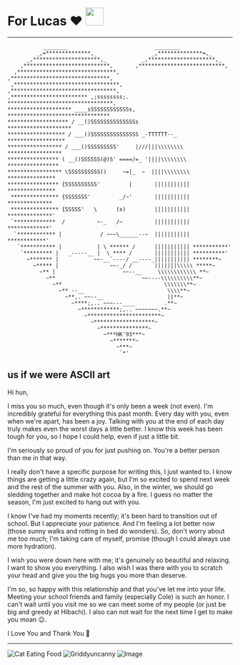 # For Lucas :heart: <img src="https://media.giphy.com/media/5i7umUqAOYYEw/giphy.gif" width="40" height="40" />
---
```
           ________                           ________
         _,=**************,_                 _,**************=,_
      _,*********************,_           _,*********************,_
    ,***************************,       ,***************************,
  ,*******************************,   ,*******************************,
 ,*********************************, ,*********************************,
,************************ ,;ssssssss;. *********************************,
******************** ____sSSSSSSSSSSSSs, ********************************
******************* / __()SSSSSSSSSSSSSSs            ********************
****************** / ___()SSSSSSSSSSSSSSS _-TTTTTT--_  ******************
***************** / ___()SSSSSSSSS'     |///|||\\\\\\\\ *****************
**************** ( __()SSSSSS(@)S' ====/=_ '||||\\\\\\\\ ****************
***************** \SSSSSSSSSS()     ~=|_  ~  ||||\\\\\\\\ ***************
**************** {SSSSSSSSSS'         |       ||||||||||| ***************
 *************** {SSSSSSS'         _/~'       ||||||||||| **************
 *************** {SSSSS'   \      (x)         ||||||||||| **************'
 `*************  /          ~-_   /~          ||||||||||| *************'
  `************ |            / ~~~\______--~  ||||||||||| ************'
   `*********** |           | \ ****** /      ||||||||||| ***********'
    `********* |   _-----__ |  \ **** /       ||||||||||| **********'
      ~******* |           ~~-__`----/ __----_||||||||||| ********~
        ~***** |                ~~-_/ /       |||||||\\\\\ *****~
          ~** |                     ~~--__     \\\\\\\\\\\\ **~
            ~**                           ~~----\\\\\\\\\\**~
              ~**                                \\\\\\\**~
                ~** --__                          \\\\**~
                  ~**,. ~~--__                    ||**~
                    ~****;,.. ~~~---____         .**~
                      ~************;,.. ~~~~~~~.**~
                        ~***********************~
                          ~*******************~
                            ~***************~
                              ~***HK'93***~
                                ~*******~
                                  ~***~
                                   `*'

```

us if we were ASCII art
---
Hi hun,

I miss you so much, even though it's only been a week (not even). I'm incredibly grateful for everything this past month. Every day with you, even when we're apart, has been a joy. Talking with you at the end of each day truly makes even the worst days a little better. I know this week has been tough for you, so I hope I could help, even if just a little bit.

I'm seriously so proud of you for just pushing on. You're a better person than me in that way.

I really don't have a specific purpose for writing this, I just wanted to. I know things are getting a little crazy again, but I'm so excited to spend next week and the rest of the summer with you. Also, in the winter, we should go sledding together and make hot cocoa by a fire. I guess no matter the season, I'm just excited to hang out with you.

I know I've had my moments recently; it's been hard to transition out of school. But I appreciate your patience. And I'm feeling a lot better now (those sunny walks and rotting in bed do wonders). So, don't worry about me too much; I'm taking care of myself, promise (though I could always use more hydration).

I wish you were down here with me; it's genuinely so beautiful and relaxing. I want to show you everything. I also wish I was there with you to scratch your head and give you the big hugs you more than deserve.

I'm so, so happy with this relationship and that you've let me into your life. Meeting your school friends and family (especially Cole) is such an honor. I can't wait until you visit me so we can meet some of my people (or just be big and greedy at Hibachi). I also can not wait for the next time I get to make you moan 😉.

I Love You and Thank You 💝

---
![Cat Eating Food](https://media.giphy.com/media/Byp2MtxE5Tyla/giphy.gif) ![Griddyuncanny](https://static.wikia.nocookie.net/aesthetics/images/6/60/Griddyuncanny.jpg/revision/latest/scale-to-width-down/250?cb=20240218062106) ![Image](https://i.redd.it/bm46b1qf0iac1.jpeg)



